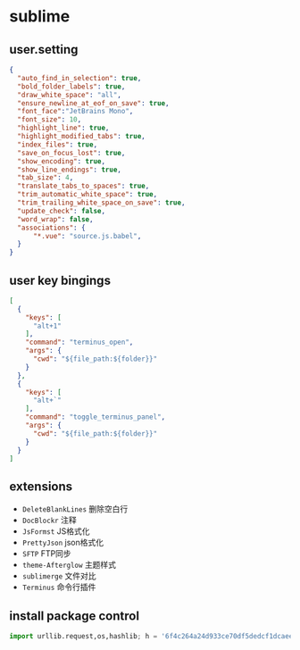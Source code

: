 # sublime

## user.setting

```json
{
  "auto_find_in_selection": true,
  "bold_folder_labels": true,
  "draw_white_space": "all",
  "ensure_newline_at_eof_on_save": true,
  "font_face":"JetBrains Mono",
  "font_size": 10,
  "highlight_line": true,
  "highlight_modified_tabs": true,
  "index_files": true,
  "save_on_focus_lost": true,
  "show_encoding": true,
  "show_line_endings": true,
  "tab_size": 4,
  "translate_tabs_to_spaces": true,
  "trim_automatic_white_space": true,
  "trim_trailing_white_space_on_save": true,
  "update_check": false,
  "word_wrap": false,
  "associations": {
      "*.vue": "source.js.babel",
  }
}
```

## user key bingings

```json
[
  {
    "keys": [
      "alt+1"
    ],
    "command": "terminus_open",
    "args": {
      "cwd": "${file_path:${folder}}"
    }
  },
  {
    "keys": [
      "alt+`"
    ],
    "command": "toggle_terminus_panel",
    "args": {
      "cwd": "${file_path:${folder}}"
    }
  }
]
```

## extensions

- `DeleteBlankLines`    删除空白行
- `DocBlockr`           注释
- `JsFormst`            JS格式化
- `PrettyJson`          json格式化
- `SFTP`                FTP同步
- `theme-Afterglow`     主题样式
- `sublimerge`          文件对比
- `Terminus`            命令行插件

## install package control

```python
import urllib.request,os,hashlib; h = '6f4c264a24d933ce70df5dedcf1dcaee' + 'ebe013ee18cced0ef93d5f746d80ef60'; pf = 'Package Control.sublime-package'; ipp  = sublime.installed_packages_path(); urllib.request.install_opener( urllib.request.build_opener( urllib.request.ProxyHandler()) ); by = urllib.request.urlopen( 'http://packagecontrol.io/' + pf.replace(' ', '%20')).read(); dh = hashlib.sha256(by).hexdigest(); print('Error validating download (got %s instead of %s), please try           manual install' % (dh, h)) if dh != h else open(os.path.join( ipp, pf), 'wb' ).write(by)
```
